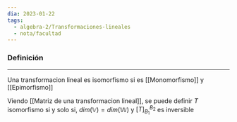```yaml
---
dia: 2023-01-22
tags:
  - algebra-2/Transformaciones-lineales
  - nota/facultad
---
```

### Definición
---
Una transformacion lineal es isomorfismo si es [[Monomorfismo]] y [[Epimorfismo]]

Viendo [[Matriz de una transformacion lineal]], se puede definir $T$ isomorfismo si y solo si, $dim(\mathbb{V}) = dim(\mathbb{W})$ y $[T]_{B_1}^{B_2}$ es inversible

